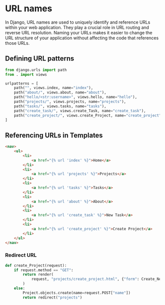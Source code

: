 # URL names

In Django, URL names are used to uniquely identify and reference URLs within your web application. They play
a crucial role in URL routing and reverse URL resolution. Naming your URLs makes it easier to change the URL
structure of your application without affecting the code that references those URLs.

## Defining URL patterns

```python
from django.urls import path
from . import views

urlpatterns = [
    path("", views.index, name="index"),
    path("about/", views.about, name="about"),
    path("hello/<str:username>", views.hello, name="hello"),
    path("projects/", views.projects, name="projects"),
    path("tasks/", views.tasks, name="tasks"),
    path("create_task/", views.create_Task, name="create_task"),
    path("create_project/", views.create_Project, name="create_project"),
]
```

## Referencing URLs in Templates

```html
<nav>
    <ul>
        <li>
            <a href="{% url 'index' %}">Home</a>
        </li>
        <li>
            <a href="{% url 'projects' %}">Projects</a>
        </li>
        <li>
            <a href="{% url 'tasks' %}">Tasks</a>
        </li>
        <li>
            <a href="{% url 'about' %}">About</a>
        </li>
        <li>
            <a href="{% url 'create_task' %}">New Task</a>
        </li>
        <li>
            <a href="{% url 'create_project' %}">Create Project</a>
        </li>
    </ul>
</nav>
```

### Redirect URL

```python
def create_Project(request):
    if request.method == "GET":
        return render(
            request, "projects/create_project.html", {"form": Create_NewProject()}
        )
    else:
        Project.objects.create(name=request.POST["name"])
        return redirect("projects")
```
